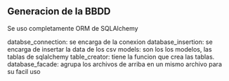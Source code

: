 ## Generacion de la BBDD

Se uso completamente ORM de SQLAlchemy

databse_connection: se encarga de la conexion
database_insertion: se encarga de insertar la data de los csv
models: son los los modelos, las tablas de sqlalchemy
table_creator: tiene la funcion que crea las tablas.
database_facade: agrupa los archivos de arriba en un mismo archivo para su facil uso
